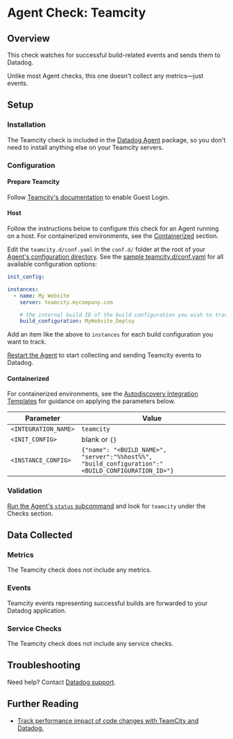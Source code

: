 # Agent Check: Teamcity

## Overview

This check watches for successful build-related events and sends them to Datadog.

Unlike most Agent checks, this one doesn't collect any metrics—just events.

## Setup

### Installation

The Teamcity check is included in the [Datadog Agent][2] package, so you don't need to install anything else on your Teamcity servers.

### Configuration

#### Prepare Teamcity

Follow [Teamcity's documentation][3] to enable Guest Login.

#### Host

Follow the instructions below to configure this check for an Agent running on a host. For containerized environments, see the [Containerized](#containerized) section.

Edit the `teamcity.d/conf.yaml` in the `conf.d/` folder at the root of your [Agent's configuration directory][4]. See the [sample teamcity.d/conf.yaml][5] for all available configuration options:

```yaml
init_config:

instances:
  - name: My Website
    server: teamcity.mycompany.com

    # the internal build ID of the build configuration you wish to track
    build_configuration: MyWebsite_Deploy
```

Add an item like the above to `instances` for each build configuration you want to track.

[Restart the Agent][6] to start collecting and sending Teamcity events to Datadog.

#### Containerized

For containerized environments, see the [Autodiscovery Integration Templates][1] for guidance on applying the parameters below.

| Parameter            | Value                                                                                             |
| -------------------- | ------------------------------------------------------------------------------------------------- |
| `<INTEGRATION_NAME>` | `teamcity`                                                                                        |
| `<INIT_CONFIG>`      | blank or `{}`                                                                                     |
| `<INSTANCE_CONFIG>`  | `{"name": "<BUILD_NAME>", "server":"%%host%%", "build_configuration":"<BUILD_CONFIGURATION_ID>"}` |

### Validation

[Run the Agent's `status` subcommand][7] and look for `teamcity` under the Checks section.

## Data Collected

### Metrics

The Teamcity check does not include any metrics.

### Events

Teamcity events representing successful builds are forwarded to your Datadog application.

### Service Checks

The Teamcity check does not include any service checks.

## Troubleshooting

Need help? Contact [Datadog support][8].

## Further Reading

- [Track performance impact of code changes with TeamCity and Datadog.][9]

[1]: https://docs.datadoghq.com/agent/kubernetes/integrations/
[2]: https://app.datadoghq.com/account/settings#agent
[3]: https://confluence.jetbrains.com/display/TCD9/Enabling+Guest+Login
[4]: https://docs.datadoghq.com/agent/guide/agent-configuration-files/#agent-configuration-directory
[5]: https://github.com/DataDog/integrations-core/blob/master/teamcity/datadog_checks/teamcity/data/conf.yaml.example
[6]: https://docs.datadoghq.com/agent/guide/agent-commands/#start-stop-and-restart-the-agent
[7]: https://docs.datadoghq.com/agent/guide/agent-commands/#agent-status-and-information
[8]: https://docs.datadoghq.com/help/
[9]: https://www.datadoghq.com/blog/track-performance-impact-of-code-changes-with-teamcity-and-datadog
